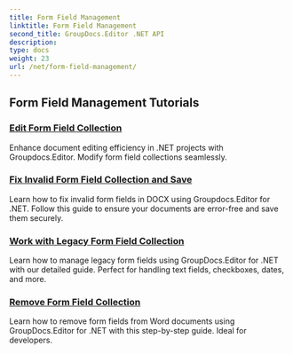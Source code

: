 ```yaml
---
title: Form Field Management
linktitle: Form Field Management
second_title: GroupDocs.Editor .NET API
description: 
type: docs
weight: 23
url: /net/form-field-management/
---
```


## Form Field Management Tutorials
### [Edit Form Field Collection](./edit-form-field-collection/)
Enhance document editing efficiency in .NET projects with Groupdocs.Editor. Modify form field collections seamlessly.
### [Fix Invalid Form Field Collection and Save](./fix-invalid-form-field-collection-save/)
Learn how to fix invalid form fields in DOCX using Groupdocs.Editor for .NET. Follow this guide to ensure your documents are error-free and save them securely.
### [Work with Legacy Form Field Collection](./work-legacy-form-field-collection/)
Learn how to manage legacy form fields using GroupDocs.Editor for .NET with our detailed guide. Perfect for handling text fields, checkboxes, dates, and more.
### [Remove Form Field Collection](./remove-form-field-collection/)
Learn how to remove form fields from Word documents using GroupDocs.Editor for .NET with this step-by-step guide. Ideal for developers.